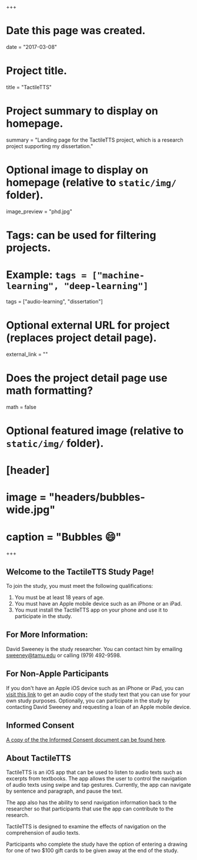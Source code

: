 +++
# Date this page was created.
date = "2017-03-08"
# Project title.
title = "TactileTTS"

# Project summary to display on homepage.
summary = "Landing page for the TactileTTS project, which is a research project supporting my dissertation."

# Optional image to display on homepage (relative to `static/img/` folder).
image_preview = "phd.jpg"

# Tags: can be used for filtering projects.
# Example: `tags = ["machine-learning", "deep-learning"]`
tags = ["audio-learning", "dissertation"]

# Optional external URL for project (replaces project detail page).
external_link = ""

# Does the project detail page use math formatting?
math = false

# Optional featured image (relative to `static/img/` folder).
# [header]
# image = "headers/bubbles-wide.jpg"
# caption = "Bubbles :smile:"

+++
## Welcome to the TactileTTS Study Page!

To join the study, you must meet the following qualifications:

1. You must be at least 18 years of age.
2. You must have an Apple mobile device such as an iPhone or an iPad.
3. You must install the TactileTTS app on your phone and use it to participate in the study.

## For More Information:

David Sweeney is the study researcher. You can contact him by emailing [sweeney@tamu.edu](mailto:sweeney@tamu.edu) or calling (979) 492-9598. 

## For Non-Apple Participants

If you don't have an Apple iOS device such as an iPhone or iPad, you can [visit this link](http://people.tamu.edu/~adaptiman/files/Chap11-segment.mp3) to get an audio copy of the study text that you can use for your own study purposes. Optionally, you can participate in the study by contacting David Sweeney and requesting a loan of an Apple mobile device.

## Informed Consent

[A copy of the the Informed Consent document can be found here](http://people.tamu.edu/~adaptiman/files/TactileTTS_Informed_Consent.pdf).
## About TactileTTS

TactileTTS is an iOS app that can be used to listen to audio texts such as excerpts from textbooks. The app allows the user to control the navigation of audio texts using swipe and tap gestures. Currently, the app can navigate by sentence and paragraph, and pause the text.

The app also has the ability to send navigation information back to the researcher so that participants that use the app can contribute to the research.

TactileTTS is designed to examine the effects of navigation on the comprehension of audio texts.

Participants who complete the study have the option of entering a drawing for one of two $100 gift cards to be given away at the end of the study.
